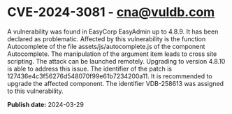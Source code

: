 # CVE-2024-3081 - cna@vuldb.com

A vulnerability was found in EasyCorp EasyAdmin up to 4.8.9. It has been declared as problematic. Affected by this vulnerability is the function Autocomplete of the file assets/js/autocomplete.js of the component Autocomplete. The manipulation of the argument item leads to cross site scripting. The attack can be launched remotely. Upgrading to version 4.8.10 is able to address this issue. The identifier of the patch is 127436e4c3f56276d548070f99e61b7234200a11. It is recommended to upgrade the affected component. The identifier VDB-258613 was assigned to this vulnerability.

**Publish date:** 2024-03-29
